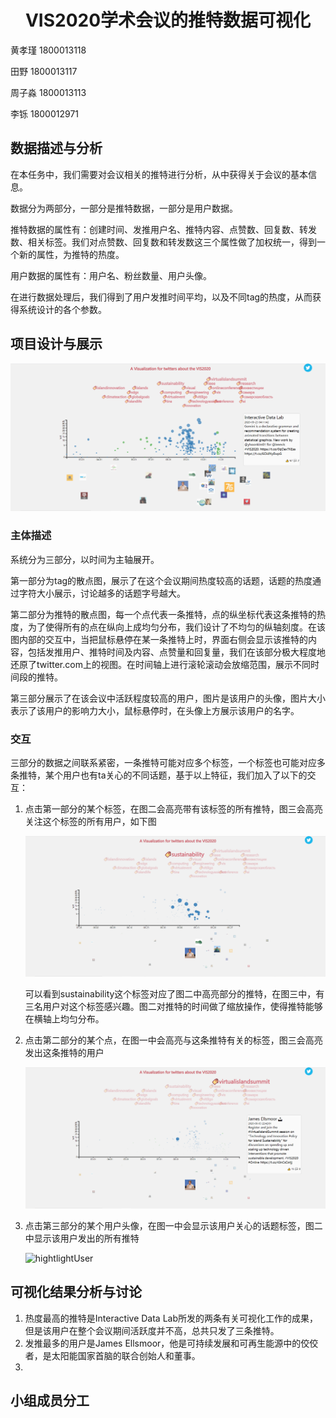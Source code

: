 # <center>VIS2020学术会议的推特数据可视化</center>

黄孝瑾 1800013118

田野 1800013117

周子淼 1800013113

李铄 1800012971

## 数据描述与分析

在本任务中，我们需要对会议相关的推特进行分析，从中获得关于会议的基本信息。

数据分为两部分，一部分是推特数据，一部分是用户数据。

推特数据的属性有：创建时间、发推用户名、推特内容、点赞数、回复数、转发数、相关标签。我们对点赞数、回复数和转发数这三个属性做了加权统一，得到一个新的属性，为推特的热度。

用户数据的属性有：用户名、粉丝数量、用户头像。

在进行数据处理后，我们得到了用户发推时间平均，以及不同tag的热度，从而获得系统设计的各个参数。

## 项目设计与展示

![overview.png](.\readme_img\overview.png)

### 主体描述

系统分为三部分，以时间为主轴展开。

第一部分为tag的散点图，展示了在这个会议期间热度较高的话题，话题的热度通过字符大小展示，讨论越多的话题字号越大。

第二部分为推特的散点图，每一个点代表一条推特，点的纵坐标代表这条推特的热度，为了使得所有的点在纵向上成均匀分布，我们设计了不均匀的纵轴刻度。在该图内部的交互中，当把鼠标悬停在某一条推特上时，界面右侧会显示该推特的内容，包括发推用户、推特时间及内容、点赞量和回复量，我们在该部分极大程度地还原了twitter.com上的视图。在时间轴上进行滚轮滚动会放缩范围，展示不同时间段的推特。

第三部分展示了在该会议中活跃程度较高的用户，图片是该用户的头像，图片大小表示了该用户的影响力大小，鼠标悬停时，在头像上方展示该用户的名字。

### 交互

三部分的数据之间联系紧密，一条推特可能对应多个标签，一个标签也可能对应多条推特，某个用户也有ta关心的不同话题，基于以上特征，我们加入了以下的交互：

1. 点击第一部分的某个标签，在图二会高亮带有该标签的所有推特，图三会高亮关注这个标签的所有用户，如下图

   ![hightlightTag.png](./readme_img/hightlightTag.png)

   可以看到sustainability这个标签对应了图二中高亮部分的推特，在图三中，有三名用户对这个标签感兴趣。图二对推特的时间做了缩放操作，使得推特能够在横轴上均匀分布。

2. 点击第二部分的某个点，在图一中会高亮与这条推特有关的标签，图三会高亮发出这条推特的用户

   ![image-20210124234746896](.\readme_img\hightlightTwitt.png)

3. 点击第三部分的某个用户头像，在图一中会显示该用户关心的话题标签，图二中显示该用户发出的所有推特

   ![hightlightUser](E:\pku\大三\大三1\可视化与可视计算理论\作业\visclass-final-proj\readme_img\hightlightUser.gif)

## 可视化结果分析与讨论

1. 热度最高的推特是Interactive Data Lab所发的两条有关可视化工作的成果，但是该用户在整个会议期间活跃度并不高，总共只发了三条推特。
2. 发推最多的用户是James Ellsmoor，他是可持续发展和可再生能源中的佼佼者，是太阳能国家首脑的联合创始人和董事。
3. 

## 小组成员分工

